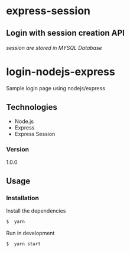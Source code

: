 # express-session
## Login with session creation API 
###### session are stored in MYSQL Database
# login-nodejs-express

Sample login page using nodejs/express

## Technologies
* Node.js
* Express
* Express Session

### Version
1.0.0

## Usage


### Installation

Install the dependencies

```sh
$  yarn 
```
 Run in development

```sh
$  yarn start
```
